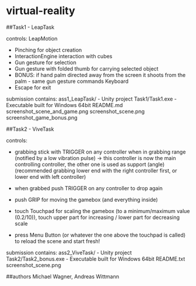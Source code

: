 # virtual-reality

##Task1 - LeapTask 

controls: 
LeapMotion 
- Pinching for object creation
- InteractionEngine interaction with cubes
- Gun gesture for selection
- Gun gesture with folded thumb for carrying selected object 
- BONUS: if hand palm directed away from the screen it shoots from the palm - same gun gesture commands
Keyboard
- Escape for exit

submission contains:
ass1_LeapTask/ - Unity project
Task1/Task1.exe - Executable built for Windows 64bit
README.md
screenshot_scene_and_game.png
screenshot_scene.png
screenshot_game_bonus.png


##Task2 - ViveTask 

controls: 
- grabbing stick with TRIGGER on any controller when in grabbing range (notified by a low vibration pulse) -> 
this controller is now the main controlling controller, the other one is used as support (angle)
(recommended grabbing lower end with the right controller first, or lower end with left controller)

- when grabbed push TRIGGER on any controller to drop again
- push GRIP for moving the gamebox (and everything inside)
- touch Touchpad for scaling the gamebox (to a minimum/maximum value (0.2/10)), touch upper part for increasing / lower part for decreasing scale
- press Menu Button (or whatever the one above the touchpad is called) to reload the scene and start fresh!

submission contains:
ass2_ViveTask/ - Unity project
Task2/Task2_bonus.exe - Executable built for Windows 64bit
README.txt
screenshot_scene.png




##authors
Michael Wagner, Andreas Wittmann